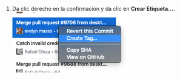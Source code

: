 1. Da clic derecho en la confirmación y da clic en **Crear Etiqueta...**. ![Selecciona el elemento de menú de crear etiqueta](/assets/images/help/desktop/select-create-tag.png)
